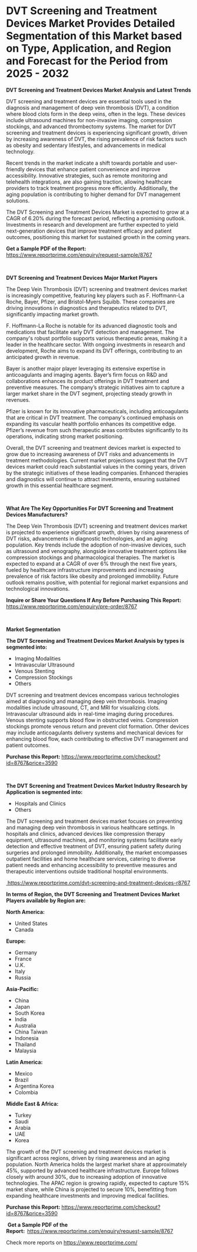 <p><h1>DVT Screening and Treatment Devices Market Provides Detailed Segmentation of this Market based on Type, Application, and Region and Forecast for the Period from 2025 - 2032</h1></p><p><strong>DVT Screening and Treatment Devices Market Analysis and Latest Trends</strong></p>
<p><p>DVT screening and treatment devices are essential tools used in the diagnosis and management of deep vein thrombosis (DVT), a condition where blood clots form in the deep veins, often in the legs. These devices include ultrasound machines for non-invasive imaging, compression stockings, and advanced thrombectomy systems. The market for DVT screening and treatment devices is experiencing significant growth, driven by increasing awareness of DVT, the rising prevalence of risk factors such as obesity and sedentary lifestyles, and advancements in medical technology.</p><p>Recent trends in the market indicate a shift towards portable and user-friendly devices that enhance patient convenience and improve accessibility. Innovative strategies, such as remote monitoring and telehealth integrations, are also gaining traction, allowing healthcare providers to track treatment progress more efficiently. Additionally, the aging population is contributing to higher demand for DVT management solutions.</p><p>The DVT Screening and Treatment Devices Market is expected to grow at a CAGR of 6.20% during the forecast period, reflecting a promising outlook. Investments in research and development are further expected to yield next-generation devices that improve treatment efficacy and patient outcomes, positioning this market for sustained growth in the coming years.</p></p>
<p><strong>Get a Sample PDF of the Report:&nbsp;</strong> <a href="https://www.reportprime.com/enquiry/request-sample/8767?utm_campaign=3106&utm_medium=2&utm_source=Github&utm_content=ia&utm_term=20032025&utm_id=dvt-screening-and-treatment-devices">https://www.reportprime.com/enquiry/request-sample/8767</a></p>
<p>&nbsp;</p>
<p><strong>DVT Screening and Treatment Devices Major Market Players</strong></p>
<p><p>The Deep Vein Thrombosis (DVT) screening and treatment devices market is increasingly competitive, featuring key players such as F. Hoffmann-La Roche, Bayer, Pfizer, and Bristol-Myers Squibb. These companies are driving innovations in diagnostics and therapeutics related to DVT, significantly impacting market growth.</p><p>F. Hoffmann-La Roche is notable for its advanced diagnostic tools and medications that facilitate early DVT detection and management. The company's robust portfolio supports various therapeutic areas, making it a leader in the healthcare sector. With ongoing investments in research and development, Roche aims to expand its DVT offerings, contributing to an anticipated growth in revenue.</p><p>Bayer is another major player leveraging its extensive expertise in anticoagulants and imaging agents. Bayer’s firm focus on R&D and collaborations enhances its product offerings in DVT treatment and preventive measures. The company’s strategic initiatives aim to capture a larger market share in the DVT segment, projecting steady growth in revenues.</p><p>Pfizer is known for its innovative pharmaceuticals, including anticoagulants that are critical in DVT treatment. The company's continued emphasis on expanding its vascular health portfolio enhances its competitive edge. Pfizer’s revenue from such therapeutic areas contributes significantly to its operations, indicating strong market positioning.</p><p>Overall, the DVT screening and treatment devices market is expected to grow due to increasing awareness of DVT risks and advancements in treatment methodologies. Current market projections suggest that the DVT devices market could reach substantial values in the coming years, driven by the strategic initiatives of these leading companies. Enhanced therapies and diagnostics will continue to attract investments, ensuring sustained growth in this essential healthcare segment.</p></p>
<p>&nbsp;</p>
<p><strong>What Are The Key Opportunities For DVT Screening and Treatment Devices Manufacturers?</strong></p>
<p><p>The Deep Vein Thrombosis (DVT) screening and treatment devices market is projected to experience significant growth, driven by rising awareness of DVT risks, advancements in diagnostic technologies, and an aging population. Key trends include the adoption of non-invasive devices, such as ultrasound and venography, alongside innovative treatment options like compression stockings and pharmacological therapies. The market is expected to expand at a CAGR of over 6% through the next five years, fueled by healthcare infrastructure improvements and increasing prevalence of risk factors like obesity and prolonged immobility. Future outlook remains positive, with potential for regional market expansions and technological innovations.</p></p>
<p><strong>Inquire or Share Your Questions If Any Before Purchasing This Report:</strong> <a href="https://www.reportprime.com/enquiry/pre-order/8767?utm_campaign=3106&utm_medium=2&utm_source=Github&utm_content=ia&utm_term=20032025&utm_id=dvt-screening-and-treatment-devices">https://www.reportprime.com/enquiry/pre-order/8767</a></p>
<p>&nbsp;</p>
<p><strong>Market Segmentation</strong></p>
<p><strong>The DVT Screening and Treatment Devices Market Analysis by types is segmented into:</strong></p>
<p><ul><li>Imaging Modalities</li><li>Intravascular Ultrasound</li><li>Venous Stenting</li><li>Compression Stockings</li><li>Others</li></ul></p>
<p><p>DVT screening and treatment devices encompass various technologies aimed at diagnosing and managing deep vein thrombosis. Imaging modalities include ultrasound, CT, and MRI for visualizing clots. Intravascular ultrasound aids in real-time imaging during procedures. Venous stenting supports blood flow in obstructed veins. Compression stockings promote venous return and prevent clot formation. Other devices may include anticoagulants delivery systems and mechanical devices for enhancing blood flow, each contributing to effective DVT management and patient outcomes.</p></p>
<p><strong>Purchase this Report:&nbsp;</strong><a href="https://www.reportprime.com/checkout?id=8767&price=3590&utm_campaign=3106&utm_medium=2&utm_source=Github&utm_content=ia&utm_term=20032025&utm_id=dvt-screening-and-treatment-devices">https://www.reportprime.com/checkout?id=8767&price=3590</a></p>
<p>&nbsp;</p>
<p><strong>The DVT Screening and Treatment Devices Market Industry Research by Application is segmented into:</strong></p>
<p><ul><li>Hospitals and Clinics</li><li>Others</li></ul></p>
<p><p>The DVT screening and treatment devices market focuses on preventing and managing deep vein thrombosis in various healthcare settings. In hospitals and clinics, advanced devices like compression therapy equipment, ultrasound machines, and monitoring systems facilitate early detection and effective treatment of DVT, ensuring patient safety during surgeries and prolonged immobility. Additionally, the market encompasses outpatient facilities and home healthcare services, catering to diverse patient needs and enhancing accessibility to preventive measures and therapeutic interventions outside traditional hospital environments.</p></p>
<p><a href="https://www.reportprime.com/dvt-screening-and-treatment-devices-r8767?utm_campaign=3106&utm_medium=2&utm_source=Github&utm_content=ia&utm_term=20032025&utm_id=dvt-screening-and-treatment-devices">&nbsp;https://www.reportprime.com/dvt-screening-and-treatment-devices-r8767</a></p>
<p><strong>In terms of Region, the DVT Screening and Treatment Devices Market Players available by Region are:</strong></p>
<p>
    <p> <strong> North America: </strong>
        <ul>
            <li>United States</li>
            <li>Canada</li>
        </ul>
        </p> 
    <p> <strong> Europe: </strong>
        <ul>
            <li>Germany</li>
            <li>France</li>
            <li>U.K.</li>
            <li>Italy</li>
            <li>Russia</li>
        </ul>
        </p> 
    <p> <strong> Asia-Pacific: </strong>
        <ul>
            <li>China</li>
            <li>Japan</li>
            <li>South Korea</li>
            <li>India</li>
            <li>Australia</li>
            <li>China Taiwan</li>
            <li>Indonesia</li>
            <li>Thailand</li>
            <li>Malaysia</li>
        </ul>
        </p> 
    <p> <strong> Latin America: </strong>
        <ul>
            <li>Mexico</li>
            <li>Brazil</li>
            <li>Argentina Korea</li>
            <li>Colombia</li>
        </ul>
        </p> 
    <p> <strong> Middle East & Africa: </strong>
        <ul>
            <li>Turkey</li>
            <li>Saudi</li>
            <li>Arabia</li>
            <li>UAE</li>
            <li>Korea</li>
        </ul>
    </p>
    </p>
<p><p>The growth of the DVT screening and treatment devices market is significant across regions, driven by rising awareness and an aging population. North America holds the largest market share at approximately 45%, supported by advanced healthcare infrastructure. Europe follows closely with around 30%, due to increasing adoption of innovative technologies. The APAC region is growing rapidly, expected to capture 15% market share, while China is projected to secure 10%, benefitting from expanding healthcare investments and improving medical facilities.</p></p>
<p><strong>Purchase this Report: </strong><a href="https://www.reportprime.com/checkout?id=8767&price=3590&utm_campaign=3106&utm_medium=2&utm_source=Github&utm_content=ia&utm_term=20032025&utm_id=dvt-screening-and-treatment-devices">https://www.reportprime.com/checkout?id=8767&price=3590</a></p>
<p>&nbsp;<strong>Get a Sample PDF of the Report:&nbsp;&nbsp;</strong><a href="https://www.reportprime.com/enquiry/request-sample/8767?utm_campaign=3106&utm_medium=2&utm_source=Github&utm_content=ia&utm_term=20032025&utm_id=dvt-screening-and-treatment-devices">https://www.reportprime.com/enquiry/request-sample/8767</a></p>
<p><strong></strong></p>
<p>Check more reports on <a href="https://www.reportprime.com/?utm_campaign=3106&utm_medium=2&utm_source=Github&utm_content=ia&utm_term=20032025&utm_id=dvt-screening-and-treatment-devices">https://www.reportprime.com/</a></p>